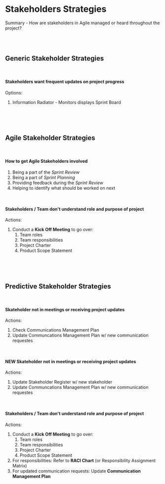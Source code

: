 # Stakeholders Strategies

Summary - How are stakeholders in Agile managed or heard throughout the project?

<br><br>

## Generic Stakeholder Strategies

<br>

#### Stakeholders want frequent updates on project progress

Options:

1. Information Radiator - Monitors displays Sprint Board

<br><br><br>

## Agile Stakeholder Strategies

<br>

#### How to get Agile Stakeholders involved

1. Being a part of the _Sprint Review_
1. Being a part of _Sprint Planning_
1. Providing feedback during the _Sprint Review_
1. Helping to identify what should be worked on next

<br>

#### Stakeholders / Team don't understand role and purpose of project

Actions:

1. Conduct a **Kick Off Meeting** to go over:
   1. Team roles
   1. Team responsibilities
   1. Project Charter
   1. Product Scope Statement

<br><br><br>

## Predictive Stakeholder Strategies

<br>

#### Skateholder not in meetings or receiving project updates

Actions:

1. Check Communications Management Plan
1. Update Communcations Management Plan w/ new communication requestes

<br>

#### NEW Skateholder not in meetings or receiving project updates

Actions:

1. Update Stakeholder Register w/ new stakeholder
1. Update Communcations Management Plan w/ new communication requestes

<br>

#### Stakeholders / Team don't understand role and purpose of project

Actions:

1. Conduct a **Kick Off Meeting** to go over:
   1. Team roles
   1. Team responsibilities
   1. Project Charter
   1. Product Scope Statement
1. For responsibilities: Refer to **RACI Chart** (or Responsibility Assignment Matrix)
1. For updated communication requests: Update **Communication Management Plan**
